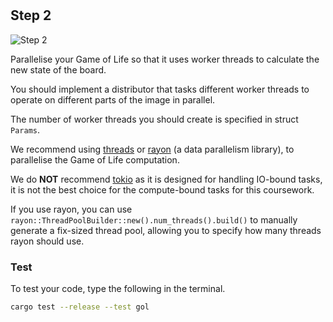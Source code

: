 <!--@include: index.md-->
#

## Step 2

![Step 2](/assets/cw_diagrams-Parallel_2.png)

Parallelise your Game of Life so that it uses worker threads to calculate the new state of the board.

You should implement a distributor that tasks different worker threads to operate on different parts of the image in parallel.

The number of worker threads you should create is specified in struct `Params`.

We recommend using
[threads](https://doc.rust-lang.org/std/thread/) or
[rayon](https://github.com/rayon-rs/rayon)
(a data parallelism library), to parallelise the Game of Life computation.

We do **NOT** recommend
[tokio](https://tokio.rs/)
as it is designed for handling IO-bound tasks,
it is not the best choice for the compute-bound tasks for this coursework.

If you use rayon, you can use
`rayon::ThreadPoolBuilder::new().num_threads().build()`
to manually generate a fix-sized thread pool,
allowing you to specify how many threads rayon should use.

### Test

To test your code, type the following in the terminal.

``` bash
cargo test --release --test gol
```
